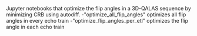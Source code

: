 Jupyter notebooks that optimize the flip angles in a 3D-QALAS sequence by minimizing CRB using autodiff.
-"optimize_all_flip_angles" optimizes all flip angles in every echo train
-"optimize_flip_angles_per_etl" optimizes the flip angle in each echo train
